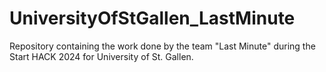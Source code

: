 # UniversityOfStGallen_LastMinute
Repository containing the work done by the team "Last Minute" during the Start HACK 2024 for University of St. Gallen.
